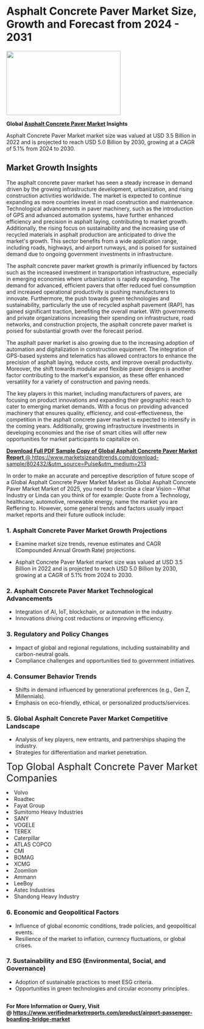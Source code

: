 <H1>Asphalt Concrete Paver Market Size, Growth and Forecast from 2024 - 2031</H1><img class="aligncenter size-medium wp-image-584254" src="https://thirdeyenews.in/wp-content/uploads/2024/09/Global-Market-Research-300x168.jpeg" alt="" width="300" height="168" /><p><strong>Global&nbsp;<a href="https://www.marketsizeandtrends.com/download-sample/802432/&amp;utm_source=Pulse&amp;utm_medium=213">Asphalt Concrete Paver Market</a> Insights</strong></p><p>Asphalt Concrete Paver Market market size was valued at USD 3.5 Billion in 2022 and is projected to reach USD 5.0 Billion by 2030, growing at a CAGR of 5.1% from 2024 to 2030.</p><p><h2>Market Growth Insights</h2> <p>The asphalt concrete paver market has seen a steady increase in demand driven by the growing infrastructure development, urbanization, and rising construction activities worldwide. The market is expected to continue expanding as more countries invest in road construction and maintenance. Technological advancements in paver machinery, such as the introduction of GPS and advanced automation systems, have further enhanced efficiency and precision in asphalt laying, contributing to market growth. Additionally, the rising focus on sustainability and the increasing use of recycled materials in asphalt production are anticipated to drive the market's growth. This sector benefits from a wide application range, including roads, highways, and airport runways, and is poised for sustained demand due to ongoing government investments in infrastructure. <a href="#"></a></p> <p>The asphalt concrete paver market growth is primarily influenced by factors such as the increased investment in transportation infrastructure, especially in emerging economies where urbanization is rapidly expanding. The demand for advanced, efficient pavers that offer reduced fuel consumption and increased operational productivity is pushing manufacturers to innovate. Furthermore, the push towards green technologies and sustainability, particularly the use of recycled asphalt pavement (RAP), has gained significant traction, benefiting the overall market. With governments and private organizations increasing their spending on infrastructure, road networks, and construction projects, the asphalt concrete paver market is poised for substantial growth over the forecast period. <p>The asphalt paver market is also growing due to the increasing adoption of automation and digitalization in construction equipment. The integration of GPS-based systems and telematics has allowed contractors to enhance the precision of asphalt laying, reduce costs, and improve overall productivity. Moreover, the shift towards modular and flexible paver designs is another factor contributing to the market's expansion, as these offer enhanced versatility for a variety of construction and paving needs.</p> <p>The key players in this market, including manufacturers of pavers, are focusing on product innovations and expanding their geographic reach to cater to emerging market demands. With a focus on providing advanced machinery that ensures quality, efficiency, and cost-effectiveness, the competition in the asphalt concrete paver market is expected to intensify in the coming years. Additionally, growing infrastructure investments in developing economies and the rise of smart cities will offer new opportunities for market participants to capitalize on.</p> <a href="#"></p><p><span class=""><strong>Download Full PDF Sample Copy of Global Asphalt Concrete Paver Market Report</strong> @ <a href="https://www.marketsizeandtrends.com/download-sample/802432/&amp;utm_source=Pulse&amp;utm_medium=213" target="_blank">https://www.marketsizeandtrends.com/download-sample/802432/&amp;utm_source=Pulse&amp;utm_medium=213</a></span></p><p>In order to make an accurate and perceptive description of future scope of a Global&nbsp;Asphalt Concrete Paver Market Market as Global&nbsp;Asphalt Concrete Paver Market Market of 2025, you need to describe a clear Vision &ndash; What Industry or Linda can you think of for example: Quote from a Technology, healthcare, automotive, renewable energy, name the market you are Reffering to. However, some general trends and factors usually impact market reports and their future outlook include:</p><h3>1.&nbsp;<strong>Asphalt Concrete Paver Market Growth Projections</strong></h3><ul><li>Examine market size trends, revenue estimates and CAGR (Compounded Annual Growth Rate) projections.</li><li><p>Asphalt Concrete Paver Market market size was valued at USD 3.5 Billion in 2022 and is projected to reach USD 5.0 Billion by 2030, growing at a CAGR of 5.1% from 2024 to 2030.</p></li></ul><h3>2.&nbsp;<strong>Asphalt Concrete Paver Market Technological Advancements</strong></h3><ul><li>Integration of AI, IoT, blockchain, or automation in the industry.</li><li>Innovations driving cost reductions or improving efficiency.</li></ul><h3>3.&nbsp;<strong>Regulatory and Policy Changes</strong></h3><ul><li>Impact of global and regional regulations, including sustainability and carbon-neutral goals.</li><li>Compliance challenges and opportunities tied to government initiatives.</li></ul><h3>4.&nbsp;<strong>Consumer Behavior Trends</strong></h3><ul><li>Shifts in demand influenced by generational preferences (e.g., Gen Z, Millennials).</li><li>Emphasis on eco-friendly, ethical, or personalized products/services.</li></ul><h3>5.&nbsp;<strong>Global Asphalt Concrete Paver Market Competitive Landscape</strong></h3><ul><li>Analysis of key players, new entrants, and partnerships shaping the industry.</li><li>Strategies for differentiation and market penetration.</li></ul><p data-pm-slice="1 1 []"><span style="color: inherit; font-family: inherit; font-size: 25px;">Top Global Asphalt Concrete Paver Market Companies</span></p><div class="" data-test-id=""><p><li>Volvo</li><li> Roadtec</li><li> Fayat Group</li><li> Sumitomo Heavy Industries</li><li> SANY</li><li> VOGELE</li><li> TEREX</li><li> Caterpillar</li><li> ATLAS COPCO</li><li> CMI</li><li> BOMAG</li><li> XCMG</li><li> Zoomlion</li><li> Ammann</li><li> LeeBoy</li><li> Astec Industries</li><li> Shandong Heavy Industry</li></p></div><h3>6.&nbsp;<strong>Economic and Geopolitical Factors</strong></h3><ul><li>Influence of global economic conditions, trade policies, and geopolitical events.</li><li>Resilience of the market to inflation, currency fluctuations, or global crises.</li></ul><h3>7.&nbsp;<strong>Sustainability and ESG (Environmental, Social, and Governance)</strong></h3><ul><li>Adoption of sustainable practices to meet ESG criteria.</li><li>Opportunities in green technologies and circular economy principles.</li></ul><h2><strong style="font-size: 14px;">For More Information or Query, Visit @&nbsp;</strong><a style="background-color: #ffffff; font-size: 14px;" href="https://www.marketsizeandtrends.com/report/asphalt-concrete-paver-market/" target="_blank">https://www.verifiedmarketreports.com/product/airport-passenger-boarding-bridge-market</a></h2>
